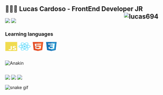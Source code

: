 <h2>👨🏻‍💻 Lucas Cardoso - FrontEnd Developer JR <img align="right" src="https://komarev.com/ghpvc/?username=lucas694&color=green" alt="lucas694" /></h2>
<div>
  <img height="180em" src="https://github-readme-stats.vercel.app/api?username=lucas694&show_icons=true&theme=gotham&include_all_commits=true&count_private=true"/>
  <img height="180em" src="https://github-readme-stats.vercel.app/api/top-langs/?username=lucas694&layout=compact&langs_count=8&show=html&theme=gotham"/> 
</div>

<div style="display: inline_block">
  <h3>Learning languages</h3>
  <img align="center" alt="Lucas-Js" height="30" width="40" src="https://raw.githubusercontent.com/devicons/devicon/master/icons/javascript/javascript-plain.svg">
  <img align="center" alt="Lucas-React" height="30" width="40" src="https://raw.githubusercontent.com/devicons/devicon/master/icons/react/react-original.svg">
  <img align="center" alt="Lucas-HTML" height="30" width="40" src="https://raw.githubusercontent.com/devicons/devicon/master/icons/html5/html5-original.svg">
  <img align="center" alt="Lucas-CSS" height="30" width="40" src="https://raw.githubusercontent.com/devicons/devicon/master/icons/css3/css3-original.svg">
</div>
 
  ##
 
 <img align="center" alt="Anakin" src="https://media.tenor.com/5EA20WiDKXwAAAAC/clone-wars-star-wars.gif">
  
 ##
 
<div> 
  <a href="https://www.instagram.com/luccas_cardoso_/" target="_blank"><img src="https://img.shields.io/badge/-Instagram-%23E4405F?style=for-the-badge&logo=instagram&logoColor=white" target="_blank"></a> 
  <a href = "mailto:lucasassuncao694@gmail.com"><img src="https://img.shields.io/badge/-Gmail-%23333?style=for-the-badge&logo=gmail&logoColor=white" target="_blank"></a>
  <a href="https://www.linkedin.com/in/lucascardoso-assuncao/" target="_blank"><img src="https://img.shields.io/badge/-LinkedIn-%230077B5?style=for-the-badge&logo=linkedin&logoColor=white" target="_blank"></a> 
 
  ![snake gif](https://github.com/lucas694/blob/output/github-contribution-grid-snake.svg)
 
</div>
